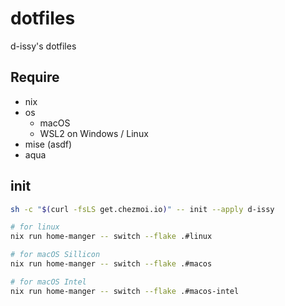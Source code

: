 # dotfiles

d-issy's dotfiles

## Require

- nix
- os
  - macOS
  - WSL2 on Windows / Linux
- mise (asdf)
- aqua

## init

```sh
sh -c "$(curl -fsLS get.chezmoi.io)" -- init --apply d-issy
```

```sh
# for linux
nix run home-manger -- switch --flake .#linux

# for macOS Sillicon
nix run home-manger -- switch --flake .#macos

# for macOS Intel
nix run home-manger -- switch --flake .#macos-intel
```
